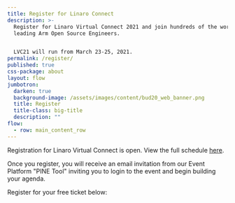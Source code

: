 ```yaml
---
title: Register for Linaro Connect
description: >-
  Register for Linaro Virtual Connect 2021 and join hundreds of the world's
  leading Arm Open Source Engineers.


  LVC21 will run from March 23-25, 2021. 
permalink: /register/
published: true
css-package: about
layout: flow
jumbotron:
  darken: true
  background-image: /assets/images/content/bud20_web_banner.png
  title: Register
  title-class: big-title
  description: ""
flow:
  - row: main_content_row
---
```

Registration for Linaro Virtual Connect is open. View the full schedule [here](https://connect.linaro.org/schedule/). 

Once you register, you will receive an email invitation from our Event Platform "PINE Tool" inviting you to login to the event and begin building your agenda.



Register for your free ticket below:

<div id="eventbrite-widget-container-137804379609"></div>

<script src="https://www.eventbrite.co.uk/static/widgets/eb_widgets.js"></script>

<script type="text/javascript">
    var exampleCallback = function() {
        console.log('Order complete!');
    };

    window.EBWidgets.createWidget({
        // Required
        widgetType: 'checkout',
        eventId: '137804379609',
        iframeContainerId: 'eventbrite-widget-container-137804379609',

        // Optional
        iframeContainerHeight: 425,  // Widget height in pixels. Defaults to a minimum of 425px if not provided
        onOrderComplete: exampleCallback  // Method called when an order has successfully completed
    });
</script>